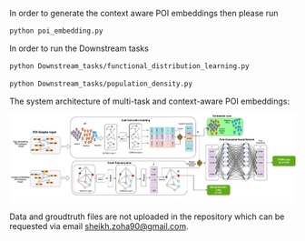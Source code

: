 In order to generate the context aware POI embeddings then please run 
```sh
python poi_embedding.py
```

In order to run the Downstream tasks
```sh
python Downstream_tasks/functional_distribution_learning.py
```
```sh
python Downstream_tasks/population_density.py
```

The system architecture of multi-task and context-aware POI embeddings:

![Database]( architecture.png)

Data and groudtruth files are not uploaded in the repository which can be requested via email sheikh.zoha90@gmail.com.
